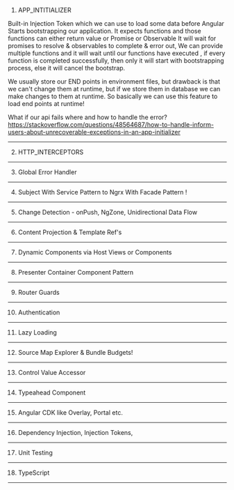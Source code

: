 1. APP_INTITIALIZER 

Built-in Injection Token which we can use to load some data before Angular Starts bootstrapping our application.
It expects functions and those functions can either return value or Promise<value> or Observable<Value>
It will wait for promises to resolve & observables to complete & error out, 
We can provide multiple functions and it will wait until our functions have executed , if every function is completed successfully,
then only it will start with bootstrapping process, else it will cancel the bootstrap.

 We usually store our END points in environment files, but drawback is that we can't change them at runtime, but if we store them in
 database we can make changes to them at runtime. So basically we can use this feature to load end points at runtime!
  
  What if our api fails where and how to handle the error?
  https://stackoverflow.com/questions/48564687/how-to-handle-inform-users-about-unrecoverable-exceptions-in-an-app-initializer
  
******************************************************************************
2. HTTP_INTERCEPTORS
******************************************************************************
3. Global Error Handler
******************************************************************************
4. Subject With Service Pattern to Ngrx With Facade Pattern !
******************************************************************************
5. Change Detection - onPush, NgZone, Unidirectional Data Flow 
******************************************************************************
6. Content Projection & Template Ref's
******************************************************************************
7. Dynamic Components via Host Views or Components
******************************************************************************

8. Presenter Container Component Pattern
******************************************************************************
9. Router Guards
******************************************************************************
10. Authentication
******************************************************************************
11. Lazy Loading
******************************************************************************
12. Source Map Explorer & Bundle Budgets!
******************************************************************************
13. Control Value Accessor
******************************************************************************
14. Typeahead Component
*****************************************************************************
15. Angular CDK like Overlay, Portal etc.
******************************************************************************
16. Dependency Injection, Injection Tokens,
******************************************************************************
17. Unit Testing
******************************************************************************
18. TypeScript
******************************************************************************
